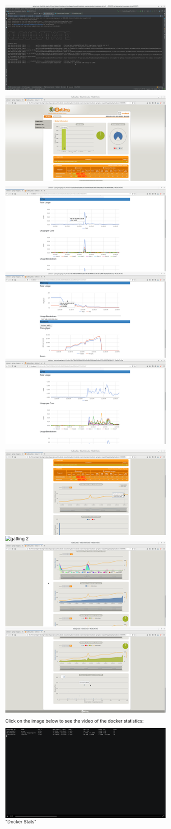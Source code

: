 

![cloudstate boot](/docs/img/cloudstate-boot-perf-boot-wow.png)

![cloudstate gatling](/docs/img/cloudstate-gatling.png)

![cloudstate perf](/docs/img/cloudstate-perf-user-paused.png)
![cloudstate memory](/docs/img/cloudstate-user-perf-memory.png)
![cloudstate cpug](/docs/img/cloudstate-user-perf-ok.png)

![gatling 1](/docs/img/gatling-perf-1.png)
![gatling 2](/docs/img/gatling-perf-2.png)
![gatling 3](/docs/img/gatling-perf-3.png)
![gatling 4](/docs/img/gatling-perf-4.png)

Click on the image below to see the video of the docker statistics:

[![asciirecord](/docs/img/docker-stats.png)](https://asciinema.org/a/H8IzG9tdEsgPqkZiXfrQ6UN3D) "Docker Stats"


